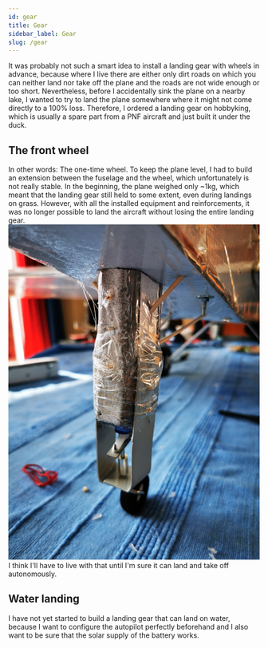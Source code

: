 ```yaml
---
id: gear
title: Gear
sidebar_label: Gear
slug: /gear
---
```

It was probably not such a smart idea to install a landing gear with wheels in advance, because where I live there are either only dirt roads on which you can neither land nor take off the plane and the roads are not wide enough or too short. 
Nevertheless, before I accidentally sink the plane on a nearby lake, I wanted to try to land the plane somewhere where it might not come directly to a 100% loss. 
Therefore, I ordered a landing gear on hobbyking, which is usually a spare part from a PNF aircraft and just built it under the duck.

## The front wheel
In other words: The one-time wheel. 
To keep the plane level, I had to build an extension between the fuselage and the wheel, which unfortunately is not really stable. In the beginning, the plane weighed only ~1kg, which meant that the landing gear still held to some extent, even during landings on grass. However, with all the installed equipment and reinforcements, it was no longer possible to land the aircraft without losing the entire landing gear.  
![Basic Built](/img/gear_front.jpg)
I think I'll have to live with that until I'm sure it can land and take off autonomously.

## Water landing
I have not yet started to build a landing gear that can land on water, because I want to configure the autopilot perfectly beforehand and I also want to be sure that the solar supply of the battery works.